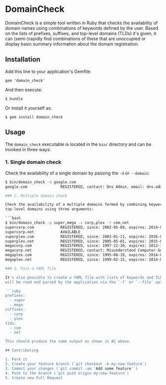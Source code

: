 # DomainCheck

DomainCheck is a simple tool written in Ruby that checks the availability of
domain names using combinations of keywords defined by the user.  Based on
the lists of prefixes, suffixes, and top-level domains (TLDs) it's given,
it can (semi-)rapidly find combinations of these that are unoccupied or
display basic summary information about the domain registration.


## Installation

Add this line to your application's Gemfile:

    gem 'domain_check'

And then execute:

    $ bundle

Or install it yourself as:

    $ gem install domain_check

## Usage

The `domain_check` executable is located in the `bin/` directory and can be
invoked in three ways:

### 1. Single domain check

Check the availability of a single domain by passing the `-d` or `--domain`:

```bash
$ bin/domain_check -d google.com
google.com               REGISTERED, contact: Dns Admin, email: dns-admin@google.com, since: 1997-09-15, expires: 2020-09-13

### 2. Multiple domain check

Check the availability of a multiple domains formed by combining keywords and
top-level domains using three arguments:

```bash
$ bin/domain_check -p super,mega -s corp,plex -t com,net
supercorp.com            REGISTERED, since: 2002-05-09, expires: 2014-05-09
supercorp.net            AVAILABLE
superplex.com            REGISTERED, since: 2003-01-11, expires: 2016-01-11
superplex.net            REGISTERED, since: 2005-05-01, expires: 2015-05-01
megacorp.com             REGISTERED, since: 1997-12-30, expires: 2013-12-29
megacorp.net             REGISTERED, contact: Misunderstood Computer God, since: 1998-06-04, expires: 2013-06-03
megaplex.com             REGISTERED, since: 1995-08-19, expires: 2014-08-18
megaplex.net             REGISTERED, since: 1999-02-15, expires: 2014-02-15

### 3. Pass a YAML file

It's also possible to create a YAML file with lists of keywords and TLDs that
will be read and parsed by the application via the `-f` or `--file` option.

```ruby
prefixes:
  - super
  - mega
suffixes:
  - corp
  - plex
tlds:
  - com
  - net

This should produce the same output as shown in #2 above.

## Contributing

1. Fork it
2. Create your feature branch (`git checkout -b my-new-feature`)
3. Commit your changes (`git commit -am 'Add some feature'`)
4. Push to the branch (`git push origin my-new-feature`)
5. Create new Pull Request
